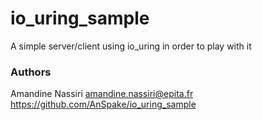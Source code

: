 # io_uring_sample
A simple server/client using io_uring in order to play with it

### Authors
Amandine Nassiri <amandine.nassiri@epita.fr>
https://github.com/AnSpake/io_uring_sample
